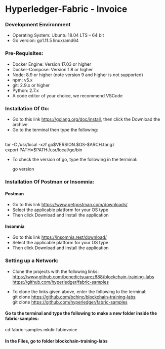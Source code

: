 # Hyperledger-Fabric - Invoice

### Development Environment
+ Operating System: Ubuntu 18.04 LTS – 64 bit
+ Go version: go1.11.5 linux/amd64

### Pre-Requisites:
+ Docker Engine: Version 17.03 or higher
+ Docker-Compose: Version 1.8 or higher
+ Node: 8.9 or higher (note version 9 and higher is not supported)
+ npm: v5.x
+ git: 2.9.x or higher
+ Python: 2.7.x
+ A code editor of your choice, we recommend VSCode

### Installation Of Go:
+ Go to this link https://golang.org/doc/install, then click the Download the archive
+ Go to the terminal then type the following:
<br />
   tar -C /usr/local -xzf go$VERSION.$OS-$ARCH.tar.gz <br />
   export PATH=$PATH:/usr/local/go/bin
<br />

+ To check the version of go, type the following in the terminal:

    go version

### Installation Of Postman or Insomnia:
#### Postman
+ Go to this link https://www.getpostman.com/downloads/ 
+ Select the applicable platform for your OS type
+ Then click Download and Install the application
#### Insomnia
+ Go to this link https://insomnia.rest/download/
+ Select the applicable platform for your OS type
+ Then click Download and Install the application

### Setting up a Network:
+ Clone the projects with the following links: <br />
https://www.github.com/benedictsuarez888/blockchain-training-labs <br />
https://github.com/hyperledger/fabric-samples 
   
+ To clone the links given above, enter the following to the terminal: <br />
git clone https://github.com/bchinc/blockchain-training-labs <br />
git clone https://github.com/hyperledger/fabric-samples 

#### Go to the terminal and type the following to make a new folder inside the fabric-samples:
cd fabric-samples
mkdir fabinvoice

#### In the Files, go to folder blockchain-training-labs
